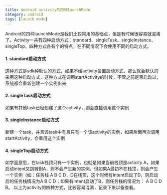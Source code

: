 ```yaml
---
title: Android activity的四种launchMode
category: android 
tags: [launch mode]
---
```


Android的四种launchMode是我们比较常用的基础点，但是有时候很容易就混淆了。Activity一共有四种启动方式：standard、singleTask、singleInstance、singleTop，四种方式各有个的特点，在不同情况下会使用不同的启动方式。
<!-- more -->

#### 1. standard启动方式
这种方式是sdk种默认的方式，如果不给activity设置启动方式，那么就会默认的采用这种启动方式，这种方式在调用startActivity的时候，不管之前是否启动过，系统都会重新创建一个实例出来
#### 2. singleTask启动方式
如果有其他task已经创建了这个activity，则会直接调用这个实例
#### 3. singleInstance启动方式
新建一个task，并且该task中有且只有一个该activity的实例，如果后面再次调用startActivity，会重用这个实例
#### 4. singleTop启动方式
如字面意思，在task栈顶只有一个实例，也就是如果当前栈顶是acticity A，如果启动intent又跳转到A，则不会产生新的实例，但如果A最初不在栈顶，则会产生一个实例（如：任务栈 A B C D，D在栈顶，这个时候有Intent启动了D，则启动后的任务栈情况为A B C D；如果有Intent启动了B，则任务栈的情况为： A B C D B。
以上为activity的四种方式，比较容易混淆，记录下来以备查看。